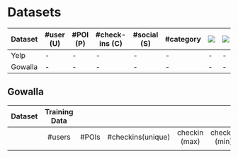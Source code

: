 # Datasets

Dataset | #user (U) | #POI (P) | #check-ins (C) | #social (S) | #category | <img src="https://render.githubusercontent.com/render/math?math=C/U"> | <img src="https://render.githubusercontent.com/render/math?math=C/P"> | <img src="https://render.githubusercontent.com/render/math?math=C/(U*P)">
--- | --- | --- | --- |--- |--- |--- |--- |---
Yelp | - | - | - | - | - | - | - | -
Gowalla | - | - | - | - | - | - | - | -

## Gowalla

| Dataset |                                    Training Data                                             ||||||   |   |   |   |   |
|---------|:---------------:|:-------:|:-------------------:|:---------------:|:---------------:|-------------|---|---|---|---|---|
|         | #users        | #POIs | #checkins(unique) | checkin (max) | checkin (min) | global mean |   |   |   |   |   |
|         |               |       |                   |               |               |             |   |   |   |   |   |
